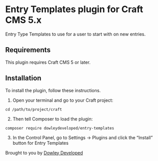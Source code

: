 # Entry Templates plugin for Craft CMS 5.x

Entry Type Templates to use for a user to start with on new entries.

## Requirements

This plugin requires Craft CMS 5 or later.

## Installation

To install the plugin, follow these instructions.

1. Open your terminal and go to your Craft project:

```
cd /path/to/project/craft
```

2. Then tell Composer to load the plugin:

```
composer require dowleydeveloped/entry-templates
```

3. In the Control Panel, go to Settings → Plugins and click the “Install” button for Entry Templates

Brought to you by [Dowley Developed](https://charlottedowley.co.uk)
